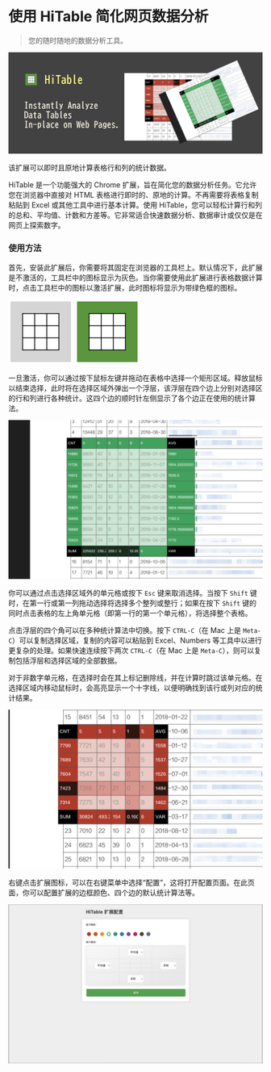 使用 HiTable 简化网页数据分析
===

> 您的随时随地的数据分析工具。

![](docs/assets/tile-1.png)

该扩展可以即时且原地计算表格行和列的统计数据。

HiTable 是一个功能强大的 Chrome 扩展，旨在简化您的数据分析任务。它允许您在浏览器中直接对 HTML 表格进行即时的、原地的计算。不再需要将表格复制粘贴到 Excel 或其他工具中进行基本计算。使用 HiTable，您可以轻松计算行和列的总和、平均值、计数和方差等。它非常适合快速数据分析、数据审计或仅仅是在网页上探索数字。

### 使用方法

首先，安装此扩展后，你需要将其固定在浏览器的工具栏上。默认情况下，此扩展是不激活的，工具栏中的图标显示为灰色。当你需要使用此扩展进行表格数据计算时，点击工具栏中的图标以激活扩展，此时图标将显示为带绿色框的图标。

![](src/assets/inactive.png)
![](src/assets/active.png)

一旦激活，你可以通过按下鼠标左键并拖动在表格中选择一个矩形区域。释放鼠标以结束选择，此时将在选择区域外弹出一个浮层，该浮层在四个边上分别对选择区的行和列进行各种统计。这四个边的顺时针左侧显示了各个边正在使用的统计算法。

![](docs/assets/screenshot-1.png)

你可以通过点击选择区域外的单元格或按下 `Esc` 键来取消选择。当按下 `Shift` 键时，在第一行或第一列拖动选择将选择多个整列或整行；如果在按下 `Shift` 键的同时点击表格的左上角单元格（即第一行的第一个单元格），将选择整个表格。

点击浮层的四个角可以在多种统计算法中切换。按下 `CTRL-C`（在 Mac 上是 `Meta-C`）可以复制选择区域，复制的内容可以粘贴到 Excel、Numbers 等工具中以进行更复杂的处理。如果快速连续按下两次 `CTRL-C`（在 Mac 上是 `Meta-C`），则可以复制包括浮层和选择区域的全部数据。

对于非数字单元格，在选择时会在其上标记删除线，并在计算时跳过该单元格。在选择区域内移动鼠标时，会高亮显示一个十字线，以便明确找到该行或列对应的统计结果。

![](docs/assets/screenshot-2.png)

右键点击扩展图标，可以在右键菜单中选择“配置”，这将打开配置页面。在此页面，你可以配置扩展的边框颜色、四个边的默认统计算法等。

![](docs/assets/config-zh_CN.png)
